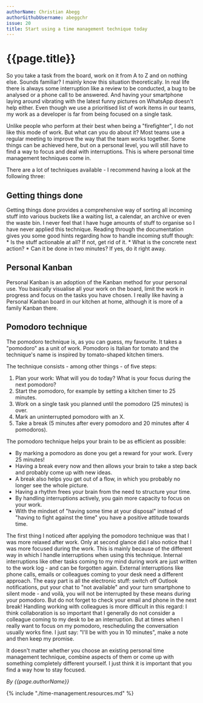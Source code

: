 ```yaml
---
authorName: Christian Abegg
authorGithubUsername: abeggchr
issue: 20
title: Start using a time management technique today
---
```

# {{page.title}}

So you take a task from the board, work on it from A to Z and on nothing else. Sounds familiar? I mainly know this situation theoretically. In real life there is always some interruption like a review to be conducted, a bug to be analysed or a phone call to be answered. And having your smartphone laying around vibrating with the latest funny pictures on WhatsApp doesn't help either. Even though we use a prioritised list of work items in our teams, my work as a developer is far from being focused on a single task.

Unlike people who perform at their best when being a "firefighter", I do not like this mode of work. But what can you do about it? Most teams use a regular meeting to improve the way that the team works together. Some things can be achieved here, but on a personal level, you will still have to find a way to focus and deal with interruptions. This is where personal time management techniques come in.

There are a lot of techniques available - I recommend having a look at the following three:

## Getting things done

Getting things done provides a comprehensive way of sorting all incoming stuff into various buckets like a waiting list, a calendar, an archive or even the waste bin. I never feel that I have huge amounts of stuff to organise so I have never applied this technique. Reading through the documentation gives you some good hints regarding how to handle incoming stuff though: \* Is the stuff actionable at all? If not, get rid of it. \* What is the concrete next action? \* Can it be done in two minutes? If yes, do it right away.

## Personal Kanban

Personal Kanban is an adoption of the Kanban method for your personal use. You basically visualise all your work on the board, limit the work in progress and focus on the tasks you have chosen. I really like having a Personal Kanban board in our kitchen at home, although it is more of a family Kanban there.

## Pomodoro technique

The pomodoro technique is, as you can guess, my favourite. It takes a "pomodoro" as a unit of work. Pomodoro is Italian for tomato and the technique's name is inspired by tomato-shaped kitchen timers.

The technique consists - among other things - of five steps: 
1. Plan your work: What will you do today? What is your focus during the next pomodoro? 
2. Start the pomodoro, for example by setting a kitchen timer to 25 minutes. 
3. Work on a single task you planned until the pomodoro (25 minutes) is over. 
4. Mark an uninterrupted pomodoro with an X. 
5. Take a break (5 minutes after every pomodoro and 20 minutes after 4 pomodoros).

The pomodoro technique helps your brain to be as efficient as possible: 
* By marking a pomodoro as done you get a reward for your work. Every 25 minutes! 
* Having a break every now and then allows your brain to take a step back and probably come up with new ideas. 
* A break also helps you get out of a flow, in which you probably no longer see the whole picture. 
* Having a rhythm frees your brain from the need to structure your time. 
* By handling interruptions actively, you gain more capacity to focus on your work. 
* With the mindset of "having some time at your disposal" instead of "having to fight against the time" you have a positive attitude towards time.

The first thing I noticed after applying the pomodoro technique was that I was more relaxed after work. Only at second glance did I also notice that I was more focused during the work. This is mainly because of the different way in which I handle interruptions when using this technique. Internal interruptions like other tasks coming to my mind during work are just written to the work log - and can be forgotten again. External interruptions like phone calls, emails or colleagues coming to your desk need a different approach. The easy part is all the electronic stuff: switch off Outlook notifications, put your chat to "not available" and your turn smartphone to silent mode - and voilà, you will not be interrupted by these means during your pomodoro. But do not forget to check your email and phone in the next break! Handling working with colleagues is more difficult in this regard: I think collaboration is so important that I generally do not consider a colleague coming to my desk to be an interruption. But at times when I really want to focus on my pomodoro, rescheduling the conversation usually works fine. I just say: "I'll be with you in 10 minutes", make a note and then keep my promise.

It doesn't matter whether you choose an existing personal time management technique, combine aspects of them or come up with something completely different yourself. I just think it is important that you find a way how to stay focused.

*By {{page.authorName}}*

{% include "./time-management.resources.md" %}